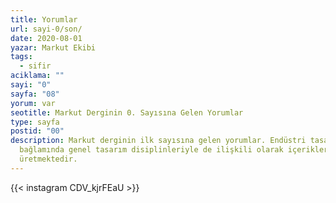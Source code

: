 ```yaml
---
title: Yorumlar
url: sayi-0/son/
date: 2020-08-01
yazar: Markut Ekibi
tags:
  - sifir
aciklama: ""
sayi: "0"
sayfa: "08"
yorum: var
seotitle: Markut Derginin 0. Sayısına Gelen Yorumlar
type: sayfa
postid: "00"
description: Markut derginin ilk sayısına gelen yorumlar. Endüstri tasarımı
  bağlamında genel tasarım disiplinleriyle de ilişkili olarak içerikler
  üretmektedir.
---
```

<div class="mgen">{{< instagram CDV_kjrFEaU >}}
</div>
